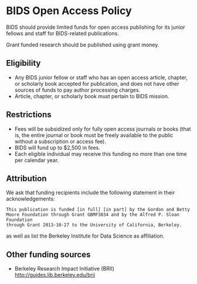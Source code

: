 # BIDS Open Access Policy

BIDS should provide limited funds for open access publishing for its junior fellows
and staff for BIDS-related publications.

Grant funded research should be published using grant money.

## Eligibility

- Any BIDS junior fellow or staff who has an open access article, chapter, or
  scholarly book accepted for publication, and does not have other sources of
  funds to pay author processing charges.
- Article, chapter, or scholarly book must pertain to BIDS mission.

## Restrictions 

- Fees will be subsidized only for fully open access journals or books (that
  is, the entire journal or book must be freely available to the public without
  a subscription or access fee).
- BIDS will fund up to $2,500 in fees.
- Each eligible individual may receive this funding no more than one time per
  calendar year.

## Attribution

We ask that funding recipients include the following statement in their acknowledgements: 

    This publication is funded [in full] [in part] by the Gordon and Betty
    Moore Foundation through Grant GBMF3834 and by the Alfred P. Sloan Foundation
    through Grant 2013-10-27 to the University of California, Berkeley.

as well as list the Berkeley Institute for Data Science as affiliation.

## Other funding sources

- Berkeley Research Impact Initiative (BRII)
  http://guides.lib.berkeley.edu/brii
